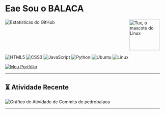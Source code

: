 # **Eae Sou o BALACA**

<img align="right" src="https://media.tenor.com/bhewUhwCTYYAAAAj/tux-linux-tux.gif" width="100" alt="Tux, o mascote do Linux">

<img src="https://github-readme-stats.vercel.app/api?username=pedrobalaca&show_icons=true&theme=vue-dark&hide_border=true&count_private=true" alt="Estatísticas do GitHub">

<br clear="right"/>

  <p align="left">
    <img src="https://img.shields.io/badge/HTML5-E34F26?style=for-the-badge&logo=html5&logoColor=white" alt="HTML5">
    <img src="https://img.shields.io/badge/CSS3-1572B6?style=for-the-badge&logo=css3&logoColor=white" alt="CSS3">
    <img src="https://img.shields.io/badge/JavaScript-F7DF1E?style=for-the-badge&logo=javascript&logoColor=black" alt="JavaScript">
    <img src="https://img.shields.io/badge/Python-3776AB?style=for-the-badge&logo=python&logoColor=white" alt="Python">
    <img src="https://img.shields.io/badge/Ubuntu-E95420?style=for-the-badge&logo=ubuntu&logoColor=white" alt="Ubuntu">
    <img src="https://img.shields.io/badge/Linux-FCC624?style=for-the-badge&logo=linux&logoColor=black" alt="Linux">
  </p>

  [![Meu Portfólio](https://img.shields.io/badge/Portfólio-A62E2E?style=for-the-badge&logo=About.me&logoColor=white)](https://pedrobalaca.github.io/Portif-lio/)

  ---

## ⏳ Atividade Recente

<img src="https://github-readme-activity-graph.vercel.app/graph?username=pedrobalaca&theme=github-dark" alt="Gráfico de Atividade de Commits de pedrobalaca" />

---




